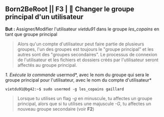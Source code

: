 ## **Born2BeRoot**  || **F3** | 👥  Changer le groupe principal d'un utilisateur

__But :__ Assigner/Modifier l'utilisateur *vietdu91* dans le groupe *les_copains* en tant que groupe principal

> Alors qu'un compte d'utilisateur peut faire partie de plusieurs groupes, l'un des groupes est toujours le "groupe principal" et les autres sont des "groupes secondaires". Le processus de connexion de l'utilisateur et les fichiers et dossiers créés par l'utilisateur seront affectés au groupe principal.

*1. Exécute la commande* usermod*, avec le nom du groupe qui sera le groupe principal pour l'utilisateur, avec le nom du compte d'utilisateur*
```
vietdu91@bg42:~$ sudo usermod -g les_copains gaillard
```

> Lorsque tu utilises un flag *-g* en minuscule, tu affectes un groupe principal, alors que si tu utilises une majuscule *-G*, tu affectes un nouveau groupe secondaire (voir **F2**)